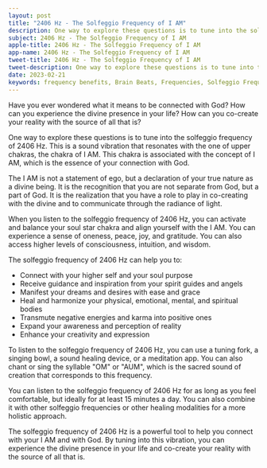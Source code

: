 ```yaml
---
layout: post
title: "2406 Hz - The Solfeggio Frequency of I AM"
description: One way to explore these questions is to tune into the solfeggio frequency of 2406 Hz. This is a sound vibration that resonates with the one of upper chakras, the chakra of I AM. This chakra is associated with the concept of I AM, which is the essence of your connection with God.
subject: 2406 Hz - The Solfeggio Frequency of I AM
apple-title: 2406 Hz - The Solfeggio Frequency of I AM
app-name: 2406 Hz - The Solfeggio Frequency of I AM
tweet-title: 2406 Hz - The Solfeggio Frequency of I AM
tweet-description: One way to explore these questions is to tune into the solfeggio frequency of 2406 Hz. This is a sound vibration that resonates with the one of upper chakras, the chakra of I AM. This chakra is associated with the concept of I AM, which is the essence of your connection with God.
date: 2023-02-21
keywords: frequency benefits, Brain Beats, Frequencies, Solfeggio Frequency, chakra of I AM, 2406 Hz, Brain wave entrainment, sound therapy
---
```


Have you ever wondered what it means to be connected with God? How can you experience the divine presence in your life? How can you co-create your reality with the source of all that is?

One way to explore these questions is to tune into the solfeggio frequency of 2406 Hz. This is a sound vibration that resonates with the one of upper chakras, the chakra of I AM. This chakra is associated with the concept of I AM, which is the essence of your connection with God.

The I AM is not a statement of ego, but a declaration of your true nature as a divine being. It is the recognition that you are not separate from God, but a part of God. It is the realization that you have a role to play in co-creating with the divine and to communicate through the radiance of light.

When you listen to the solfeggio frequency of 2406 Hz, you can activate and balance your soul star chakra and align yourself with the I AM. You can experience a sense of oneness, peace, joy, and gratitude. You can also access higher levels of consciousness, intuition, and wisdom.

The solfeggio frequency of 2406 Hz can help you to:

- Connect with your higher self and your soul purpose
- Receive guidance and inspiration from your spirit guides and angels
- Manifest your dreams and desires with ease and grace
- Heal and harmonize your physical, emotional, mental, and spiritual bodies
- Transmute negative energies and karma into positive ones
- Expand your awareness and perception of reality
- Enhance your creativity and expression

To listen to the solfeggio frequency of 2406 Hz, you can use a tuning fork, a singing bowl, a sound healing device, or a meditation app. You can also chant or sing the syllable "OM" or "AUM", which is the sacred sound of creation that corresponds to this frequency.

You can listen to the solfeggio frequency of 2406 Hz for as long as you feel comfortable, but ideally for at least 15 minutes a day. You can also combine it with other solfeggio frequencies or other healing modalities for a more holistic approach.

The solfeggio frequency of 2406 Hz is a powerful tool to help you connect with your I AM and with God. By tuning into this vibration, you can experience the divine presence in your life and co-create your reality with the source of all that is.